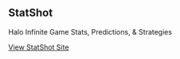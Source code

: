 ## StatShot
Halo Infinite Game Stats, Predictions, & Strategies

[View StatShot Site](https://www.statshot.app/)
